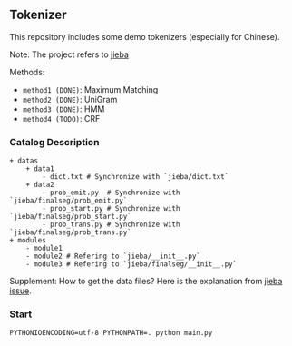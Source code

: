 ## Tokenizer

This repository includes some demo tokenizers (especially for Chinese).

Note: The project refers to [jieba](https://github.com/fxsjy/jieba)

Methods:

* `method1 (DONE)`: Maximum Matching
* `method2 (DONE)`: UniGram
* `method3 (DONE)`: HMM
* `method4 (TODO)`: CRF

### Catalog Description

```
+ datas
    + data1
        - dict.txt # Synchronize with `jieba/dict.txt`
    + data2
        - prob_emit.py  # Synchronize with `jieba/finalseg/prob_emit.py`
        - prob_start.py # Synchronize with `jieba/finalseg/prob_start.py`
        - prob_trans.py # Synchronize with `jieba/finalseg/prob_trans.py`
+ modules
    - module1
    - module2 # Refering to `jieba/__init__.py`
    - module3 # Refering to `jieba/finalseg/__init__.py`
```

Supplement: How to get the data files? Here is the explanation from [jieba issue](https://github.com/fxsjy/jieba/issues/7).

### Start

```shell
PYTHONIOENCODING=utf-8 PYTHONPATH=. python main.py
```

